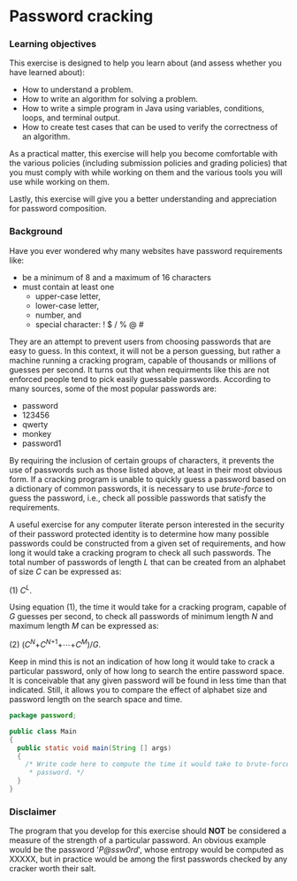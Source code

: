 # Password cracking

### Learning objectives
This exercise is designed to help you learn about (and assess whether you have learned about):
* How to understand a problem.
* How to write an algorithm for solving a problem.
* How to write a simple program in Java using variables, conditions, loops, and terminal output.
* How to create test cases that can be used to verify the correctness of an algorithm.

As a practical matter, this exercise will help you become comfortable with the various policies (including submission policies and grading policies) that you must comply with while working on them and the various tools you will use while working on them.

Lastly, this exercise will give you a better understanding and appreciation for password composition.

### Background
Have you ever wondered why many websites have password requirements like:
* be a minimum of 8 and a maximum of 16 characters
* must contain at least one
  * upper-case letter,
  * lower-case letter,
  * number, and
  * special character: ! $ / % @ #
  
They are an attempt to prevent users from choosing passwords that are easy to guess. In this context, it will not be a person guessing, but rather a machine running a cracking program, capable of thousands or millions of guesses per second. It turns out that when requirments like this are not enforced people tend to pick easily guessable passwords. According to many sources, some of the most popular passwords are:
* password
* 123456
* qwerty
* monkey
* password1

By requiring the inclusion of certain groups of characters, it prevents the use of passwords such as those listed above, at least in their most obvious form. If a cracking program is unable to quickly guess a password based on a dictionary of common passwords, it is necessary to use *brute-force* to guess the password, i.e., check all possible passwords that satisfy the requirements.

A useful exercise for any computer literate person interested in the security of their password protected identity is to determine how many possible passwords could be constructed from a given set of requirements, and how long it would take a cracking program to check all such passwords. The total number of passwords of length *L* that can be created from an alphabet of size *C* can be expressed as:

(1) *C*<sup>*L*</sup>.

Using equation (1), the time it would take for a cracking program, capable of *G* guesses per second, to check all passwords of minimum length *N* and maximum length *M* can be expressed as:

(2) (*C*<sup>*N*</sup>+*C*<sup>*N*+1</sup>+&#8943;+*C*<sup>*M*</sup>)/*G*.

Keep in mind this is not an indication of how long it would take to crack a particular password, only of how long to search the entire password space. It is conceivable that any given password will be found in less time than that indicated. Still, it allows you to compare the effect of alphabet size and password length on the search space and time.

``` java
package password;

public class Main
{
  public static void main(String [] args)
  {
    /* Write code here to compute the time it would take to brute-force search for a
     * password. */
  }
}
```

### Disclaimer
The program that you develop for this exercise should **NOT** be considered a measure of the strength of a particular password. An obvious example would be the password '*P@ssw0rd*', whose entropy would be computed as XXXXX, but in practice would be among the first passwords checked by any cracker worth their salt.
